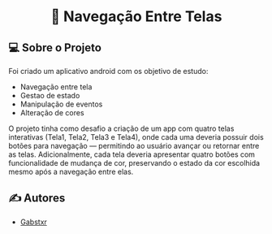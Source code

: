 <h1 align="center">📱 Navegação Entre Telas</h1>

## 💻 Sobre o Projeto
Foi criado um aplicativo android com os objetivo de estudo: 

- Navegação entre tela
- Gestao de estado
- Manipulação de eventos
- Alteração de cores


O projeto tinha como desafio a criação de um app com quatro telas interativas (Tela1, Tela2, Tela3 e Tela4), onde cada uma deveria possuir dois botões para navegação — permitindo ao usuário avançar ou retornar entre as telas. Adicionalmente, cada tela deveria apresentar quatro botões com funcionalidade de mudança de cor, preservando o estado da cor escolhida mesmo após a navegação entre elas.

## ✍️ Autores

- [Gabstxr](https://github.com/Gabstxr)

